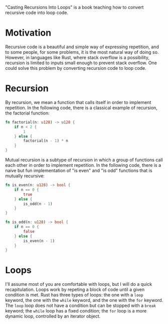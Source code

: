"Casting Recursions Into Loops" is a book teaching how to convert recursive code
into loop code.

# Motivation

Recursive code is a beautiful and simple way of expressing repetition, and to
some people, for some problems, it is the most natural way of doing so. However,
in languages like Rust, where stack overflow is a possibility, recursion is
limited to inputs small enough to prevent stack overflow. One could solve this
problem by converting recursion code to loop code.

# Recursion

By recursion, we mean a function that calls itself in order to
implement repetition. In the following code, there is a classical example of
recursion, the factorial function:

```rust
fn factorial(n: u128) -> u128 {
    if n < 2 {
        1
    } else {
        factorial(n - 1) * n
    }
}
```

Mutual recursion is a subtype of recursion in which a group of functions call
each other in order to implement repetition. In the following code, there is a
naive but fun implementation of "is even" and "is odd" functions that is
mutually recursive:

```rust
fn is_even(n: u128) -> bool {
    if n == 0 {
        true
    } else {
        is_odd(n - 1)
    }
}

fn is_odd(n: u128) -> bool {
    if n == 0 {
        false
    } else {
        is_even(n - 1)
    }
}
```

# Loops

I'll assume most of you are comfortable with loops, but I will do a quick
recapitulation. Loops work by repeting a block of code until a given condition
is met. Rust has three types of loops: the one with a `loop` keyword, the one
with the `while` keyword, and the one with the `for` keyword. The `loop` loop
does not have a condition but can be stopped with a `break` keyword; the `while`
loop has a fixed condition; the `for` loop is a more dynamic loop, controlled by
an iterator object.
